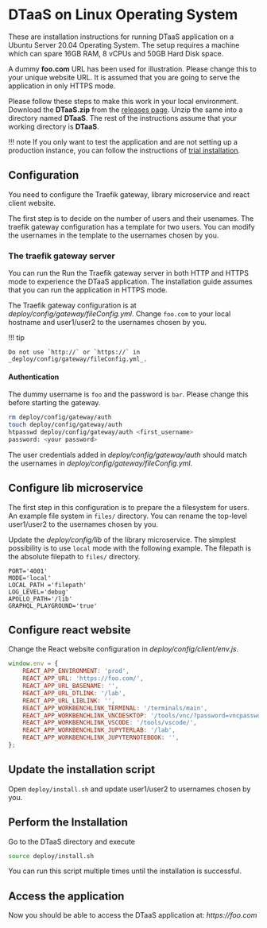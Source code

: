 # DTaaS on Linux Operating System

These are installation instructions for running DTaaS application on a Ubuntu Server 20.04 Operating System. The setup requires a machine which can spare 16GB RAM, 8 vCPUs and 50GB Hard Disk space.

A dummy **foo.com** URL has been used for illustration. Please change this to your unique website URL. It is assumed that you are going to serve the application in only HTTPS mode.

Please follow these steps to make this work in your local environment. Download the **DTaaS.zip** from the [releases page](https://github.com/INTO-CPS-Association/DTaaS/releases). Unzip the same into a directory named **DTaaS**. The rest of the instructions assume that your working directory is **DTaaS**.

!!! note
    If you only want to test the application and are not setting up a production instance, you can follow the instructions of [trial installation](trial.md).

## Configuration

You need to configure the Traefik gateway, library microservice and react client website.

The first step is to decide on the number of users and their usenames. The traefik gateway configuration has a template for two users. You can modify the usernames in the template to the usernames chosen by you.

### The traefik gateway server

You can run the Run the Traefik gateway server in both HTTP and HTTPS mode to experience the DTaaS application. The installation guide assumes that you can run the application in HTTPS mode.

The Traefik gateway configuration is at _deploy/config/gateway/fileConfig.yml_. Change `foo.com` to your local hostname and user1/user2 to the usernames chosen by you.

!!! tip

    Do not use `http://` or `https://` in _deploy/config/gateway/fileConfig.yml_.

#### Authentication

The dummy username is `foo` and the password is `bar`.
Please change this before starting the gateway.

```bash
rm deploy/config/gateway/auth
touch deploy/config/gateway/auth
htpasswd deploy/config/gateway/auth <first_username>
password: <your password>
```

The user credentials added in _deploy/config/gateway/auth_ should match the usernames in _deploy/config/gateway/fileConfig.yml_.

## Configure lib microservice

The first step in this configuration is to prepare the a filesystem for users. An example file system in `files/` directory. You can rename the top-level user1/user2 to the usernames chosen by you.

Update the _deploy/config/lib_ of the library microservice. The simplest possibility is to use `local` mode with the following example. The filepath is the absolute filepath to `files/` directory.

```env
PORT='4001'
MODE='local'
LOCAL_PATH ='filepath'
LOG_LEVEL='debug'
APOLLO_PATH='/lib'
GRAPHQL_PLAYGROUND='true'
```

## Configure react website

Change the React website configuration in _deploy/config/client/env.js_.

```js
window.env = {
    REACT_APP_ENVIRONMENT: 'prod',
    REACT_APP_URL: 'https://foo.com/',
    REACT_APP_URL_BASENAME: '',
    REACT_APP_URL_DTLINK: '/lab',
    REACT_APP_URL_LIBLINK: '',
    REACT_APP_WORKBENCHLINK_TERMINAL: '/terminals/main',
    REACT_APP_WORKBENCHLINK_VNCDESKTOP: '/tools/vnc/?password=vncpassword',
    REACT_APP_WORKBENCHLINK_VSCODE: '/tools/vscode/',
    REACT_APP_WORKBENCHLINK_JUPYTERLAB: '/lab',
    REACT_APP_WORKBENCHLINK_JUPYTERNOTEBOOK: '',
};
```

## Update the installation script

Open `deploy/install.sh` and update user1/user2 to usernames chosen by you.

## Perform the Installation

Go to the DTaaS directory and execute

```sh
source deploy/install.sh
```

You can run this script multiple times until the installation is successful.

## Access the application

Now you should be able to access the DTaaS application at: _https://foo.com_
